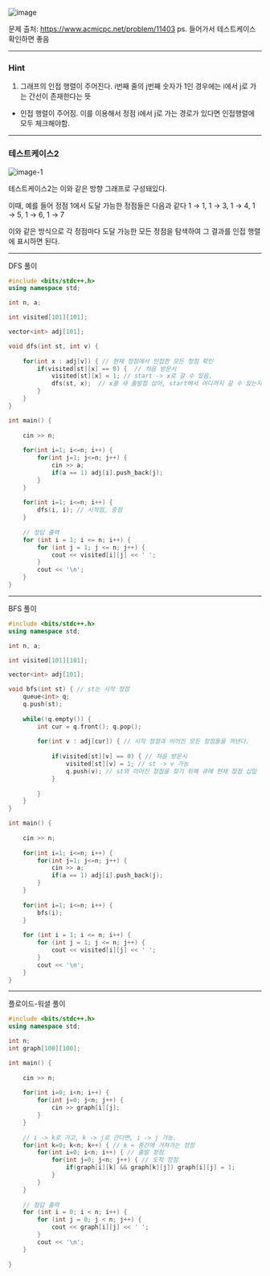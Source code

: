 ![image](https://github.com/user-attachments/assets/e36695dc-c479-42bf-b8f8-f6c6af67cf94)

문제 출처: https://www.acmicpc.net/problem/11403
ps. 들어가서 테스트케이스 확인하면 좋음

---

### Hint

1. 그래프의 인접 행렬이 주어진다. i번째 줄의 j번째 숫자가 1인 경우에는 i에서 j로 가는 간선이 존재한다는 뜻
- 인접 행렬이 주어짐. 이를 이용해서 정점 i에서 j로 가는 경로가 있다면 인접행렬에 모두 체크해야함.

---

### 테스트케이스2

![image-1](https://github.com/user-attachments/assets/5495a4ff-267e-4a7f-8e81-0293c5f84c1c)


테스트케이스2는 이와 같은 방향 그래프로 구성돼있다.

이때, 예를 들어 정점 1에서 도달 가능한 정점들은 다음과 같다
1 → 1, 1 → 3, 1 → 4, 1 → 5, 1 → 6, 1 → 7

이와 같은 방식으로 각 정점마다 도달 가능한 모든 정점을 탐색하여 그 결과를 인접 행렬에 표시하면 된다.

---

DFS 풀이

```cpp
#include <bits/stdc++.h>
using namespace std;

int n, a;

int visited[101][101];

vector<int> adj[101];

void dfs(int st, int v) {
    
    for(int x : adj[v]) { // 현재 정점에서 인접한 모든 정점 확인
        if(visited[st][x] == 0) {  // 처음 방문시
            visited[st][x] = 1; // start -> x로 갈 수 있음.
            dfs(st, x);  // x를 새 출발점 삼아, start에서 어디까지 갈 수 있는지 체크
        }    
    }
}

int main() {
    
    cin >> n;
    
    for(int i=1; i<=n; i++) {
        for(int j=1; j<=n; j++) {
            cin >> a;
            if(a == 1) adj[i].push_back(j);
        }
    }
    
    for(int i=1; i<=n; i++) {
        dfs(i, i); // 시작점, 종점
    }
    
    // 정답 출력
    for (int i = 1; i <= n; i++) {
        for (int j = 1; j <= n; j++) {
            cout << visited[i][j] << ' ';
        }
        cout << '\n';
    }
}
```

---

BFS 풀이

```cpp
#include <bits/stdc++.h>
using namespace std;

int n, a;

int visited[101][101];

vector<int> adj[101];

void bfs(int st) { // st는 시작 정점
    queue<int> q;
    q.push(st);
    
    while(!q.empty()) {
        int cur = q.front(); q.pop();
        
        for(int v : adj[cur]) { // 시작 정점과 이어진 모든 정점들을 꺼낸다.
            
            if(visited[st][v] == 0) { // 처음 방문시
                visited[st][v] = 1; // st -> v 가능
                q.push(v); // st와 이어진 정점을 찾기 위해 큐에 현재 정점 삽입
            }
            
        }
    }
}

int main() {
    
    cin >> n;
    
    for(int i=1; i<=n; i++) {
        for(int j=1; j<=n; j++) {
            cin >> a;
            if(a == 1) adj[i].push_back(j);
        }
    }
    
    for(int i=1; i<=n; i++) {
        bfs(i);
    }
    
    for (int i = 1; i <= n; i++) {
        for (int j = 1; j <= n; j++) {
            cout << visited[i][j] << ' ';
        }
        cout << '\n';
    }
}
```

---

플로이드-워셜 풀이

```cpp
#include <bits/stdc++.h>
using namespace std;

int n;
int graph[100][100];

int main() {
    
    cin >> n;
    
    for(int i=0; i<n; i++) {
        for(int j=0; j<n; j++) {
            cin >> graph[i][j];
        }
    }
    
    // i -> k로 가고, k -> j로 간다면, i -> j 가능.
    for(int k=0; k<n; k++) { // k = 중간에 거쳐가는 정점
        for(int i=0; i<n; i++) { // 출발 정점
            for(int j=0; j<n; j++) { // 도착 정점
                if(graph[i][k] && graph[k][j]) graph[i][j] = 1;
            }
        }
    }
    
    // 정답 출력
    for (int i = 0; i < n; i++) {
        for (int j = 0; j < n; j++) {
            cout << graph[i][j] << ' ';
        }
        cout << '\n';
    }
    
}
```
